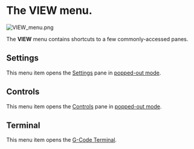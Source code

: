 
# The **VIEW** menu.
![VIEW_menu.png](http://wiki.mattercontrol.com/images/9/90/74x104xVIEW_menu.png.pagespeed.ic.GTvU9tUICr.png "VIEW_menu.png")

The **VIEW** menu contains shortcuts to a few commonly-accessed
panes.

## Settings

This menu item opens the [Settings](settings) pane in
[popped-out mode](pop-out.md).

## Controls

This menu item opens the [Controls](controls) pane in
[popped-out mode](pop-out.md).

## Terminal

This menu item opens the [G-Code
Terminal](options/g-code-terminal).

